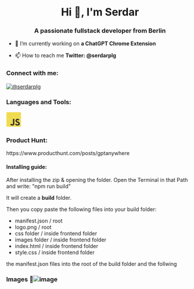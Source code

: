 <h1 align="center">Hi 👋, I'm Serdar</h1>
<h3 align="center">A passionate fullstack developer from Berlin</h3>

- 🔭 I’m currently working on **a ChatGPT Chrome Extension**

- 📫 How to reach me **Twitter: @serdarplg**

<h3 align="left">Connect with me:</h3>
<p align="left">
<a href="https://twitter.com/@serdarplg" target="blank"><img align="center" src="https://raw.githubusercontent.com/rahuldkjain/github-profile-readme-generator/master/src/images/icons/Social/twitter.svg" alt="@serdarplg" height="30" width="40" /></a>
</p>

<h3 align="left">Languages and Tools:</h3>
<p align="left"> <a href="https://developer.mozilla.org/en-US/docs/Web/JavaScript" target="_blank" rel="noreferrer"> <img src="https://raw.githubusercontent.com/devicons/devicon/master/icons/javascript/javascript-original.svg" alt="javascript" width="40" height="40"/> </a> </p>

<h3>Product Hunt: </h3>
https://www.producthunt.com/posts/gptanywhere

<h4>Installing guide:</h4>
After installing the zip & opening the folder. Open the Terminal in that Path and write: "npm run build"

It will create a **build** folder. 

Then you copy paste the following files into your build folder:
- manifest.json / root
- logo.png / root
- css folder / inside frontend folder
- images folder / inside frontend folder
- index.html / inside frontend folder
- style.css / inside frontend folder


the manifest.json files into the root of the build folder and the follwing


<h3 align="left">Images 📸</h3!
  

![image](https://user-images.githubusercontent.com/73127647/207998154-0250eaed-c114-4a6c-b21f-db06af6e1949.jpg)

>

